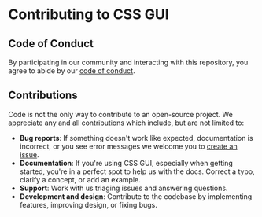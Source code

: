 # Contributing to CSS GUI

## Code of Conduct

By participating in our community and interacting with this repository, you agree
to abide by our [code of conduct][].

## Contributions

Code is not the only way to contribute to an open-source project.
We appreciate any and all contributions which include, but are not limited to:

- **Bug reports**: If something doesn't work like expected, documentation is incorrect,
  or you see error messages we welcome you to [create an issue][issue].
- **Documentation**: If you're using CSS GUI, especially when getting started, you're
  in a perfect spot to help us with the docs. Correct a typo, clarify a concept, or add
  an example.
- **Support**: Work with us triaging issues and answering questions.
- **Development and design**: Contribute to the codebase by implementing features, improving
  design, or fixing bugs.

[code of conduct]: https://github.com/components-ai/css.gui/blob/main/code-of-conduct.md
[issue]: https://github.com/components-ai/css.gui/issues/new
